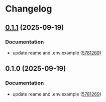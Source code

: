 # Changelog

## [0.1.1](https://github.com/GEGE-UNESP/ismr_downloader/compare/v0.1.0...v0.1.1) (2025-09-19)


### Documentation

* update reame and .env.example ([5781269](https://github.com/GEGE-UNESP/ismr_downloader/commit/57812693c4e2da042058925805abb45aa903093a))

## 0.1.0 (2025-09-19)


### Documentation

* update reame and .env.example ([5781269](https://github.com/GEGE-UNESP/ismr_downloader/commit/57812693c4e2da042058925805abb45aa903093a))
